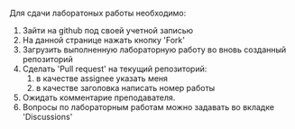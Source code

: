 Для сдачи лаборатоных работы необходимо:

1. Зайти на github под своей учетной записью
2. На данной странице нажать кнопку 'Fork'
3. Загрузить выполненную лабораторную работу во вновь созданный репозиторий
4. Сделать 'Pull request' на текущий репозиторий:
   1. в качестве assignee указать меня
   2. в качестве заголовка написать номер работы
5. Ожидать комментарие преподавателя.
6. Вопросы по лабораторным работам можно задавать во вкладке 'Discussions'
